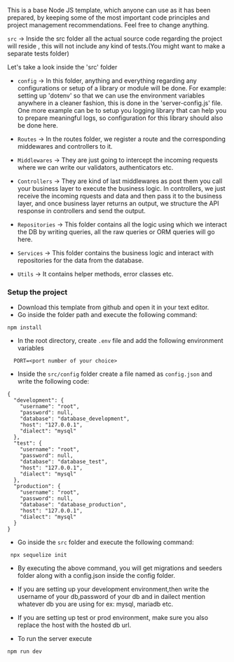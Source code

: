 This is a base Node JS template, which anyone can use as it has been prepared, by keeping some of the most important code principles and project management recommendations. Feel free to change anything.

`src` -> Inside the src folder all the actual source code regarding the project will reside , this will not include any kind of tests.(You might want to make a separate tests folder)

Let's take a look inside the 'src' folder
- `config` -> In this folder, anything and everything regarding any configurations or setup of a library or module will be done. For example: setting up 'dotenv' so that we can use the environment variables anywhere in a cleaner fashion, this is done in the 'server-config.js' file. One more example can be to setup you logging library that can help you to prepare meaningful logs, so configuration for this library should also be done here. 

- `Routes` -> In the routes folder, we register a route and the corresponding middewares and controllers to it.

- `Middlewares` -> They are just going to intercept the incoming requests where we can write our validators, authenticators etc.

- `Controllers` -> They are kind of last middlewares as post them you call your business layer to execute the business logic. In controllers, we just receive the incoming rquests and data and then pass it to the business layer, and once business layer returns an output, we structure the API response in controllers and send the output.

- `Repositories` -> This folder contains all the logic using which we interact the DB by writing queries, all the raw queries or ORM queries will go here.

- `Services` ->  This folder contains the business logic and interact with repositories for the data from the database.

- `Utils` -> It contains helper methods, error classes etc.

### Setup the project
- Download this template from github and open it in your text editor.
- Go inside the folder path and execute the following command:
```
npm install

```
- In the root directory, create `.env` file and add the following environment variables
```
  PORT=<port number of your choice>
```
- Inside the `src/config` folder create a file named as `config.json` and write the following code:
```
{
  "development": {
    "username": "root",
    "password": null,
    "database": "database_development",
    "host": "127.0.0.1",
    "dialect": "mysql"
  },
  "test": {
    "username": "root",
    "password": null,
    "database": "database_test",
    "host": "127.0.0.1",
    "dialect": "mysql"
  },
  "production": {
    "username": "root",
    "password": null,
    "database": "database_production",
    "host": "127.0.0.1",
    "dialect": "mysql"
  }
}
```
- Go inside the `src` folder and execute the following command:
```
 npx sequelize init

```
- By executing the above command, you will get migrations and seeders folder along with a config.json inside the config folder.
- If you are setting up your development environment,then write the username of your db,password of your db and in dailect mention whatever db you are using for ex: mysql, mariadb etc.
- If you are setting up test or prod environment, make sure you also replace the host with the hosted db url.

- To run the server execute
```
npm run dev

```

